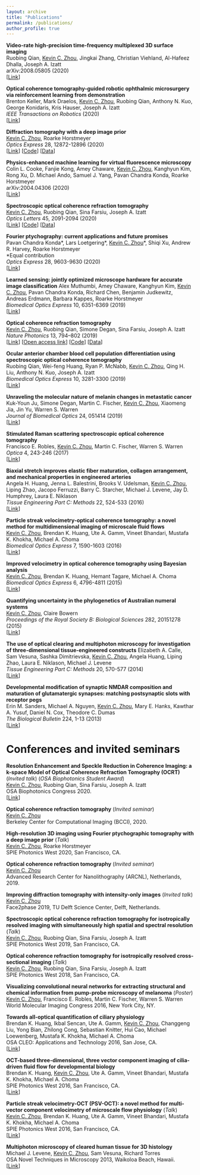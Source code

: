 ```yaml
---
layout: archive
title: "Publications"
permalink: /publications/
author_profile: true
---
```

**Video-rate high-precision time-frequency multiplexed 3D surface imaging**  
Ruobing Qian, <ins>Kevin C. Zhou</ins>, Jingkai Zhang, Christian Viehland, Al-Hafeez Dhalla, Joseph A. Izatt  
arXiv:2008.05805 (2020)  
[[Link](https://arxiv.org/abs/2008.05805)]

**Optical coherence tomography-guided robotic ophthalmic microsurgery via reinforcement learning from demonstration**  
Brenton Keller, Mark Draelos, <ins>Kevin C. Zhou</ins>, Ruobing Qian, Anthony N. Kuo, George Konidaris, Kris Hauser, Joseph A. Izatt  
*IEEE Transactions on Robotics* (2020)  
[[Link](https://ieeexplore.ieee.org/abstract/document/9069310)]

**Diffraction tomography with a deep image prior**  
<ins>Kevin C. Zhou</ins>, Roarke Horstmeyer  
*Optics Express* 28, 12872-12896 (2020)  
[[Link](https://www.osapublishing.org/oe/abstract.cfm?uri=oe-28-9-12872)] [[Code](https://github.com/kevinczhou/deep-prior-diffraction-tomography)] [[Data](https://figshare.com/articles/Diffraction_tomography_with_a_deep_image_prior_-_raw_data/12081708)]

**Physics-enhanced machine learning for virtual fluorescence microscopy**  
Colin L. Cooke, Fanjie Kong, Amey Chaware, <ins>Kevin C. Zhou</ins>, Kanghyun Kim, Rong Xu, D. Michael Ando, Samuel J. Yang, Pavan Chandra Konda, Roarke Horstmeyer  
arXiv:2004.04306 (2020)  
[[Link](https://arxiv.org/abs/2004.04306)]

**Spectroscopic optical coherence refraction tomography**  
<ins>Kevin C. Zhou</ins>, Ruobing Qian, Sina Farsiu, Joseph A. Izatt  
*Optics Letters* 45, 2091-2094 (2020)  
[[Link](https://www.osapublishing.org/ol/abstract.cfm?uri=ol-45-7-2091)] [[Code](https://osapublishing.figshare.com/articles/Spectral_fitting_code_for_SOCT_and_SOCRT/11931228)] [[Data](https://osapublishing.figshare.com/articles/Raw_spectra_of_polystyrene_beads_from_SOCT_and_SOCRT/11931225)]

**Fourier ptychography: current applications and future promises**  
Pavan Chandra Konda\*, Lars Loetgering\*, <ins>Kevin C. Zhou</ins>\*, Shiqi Xu, Andrew R. Harvey, Roarke Horstmeyer  
\*Equal contribution  
*Optics Express* 28, 9603-9630 (2020)  
[[Link](https://www.osapublishing.org/oe/abstract.cfm?uri=oe-28-7-9603)]

**Learned sensing: jointly optimized microscope hardware for accurate image classification**
Alex Muthumbi, Amey Chaware, Kanghyun Kim, <ins>Kevin C. Zhou</ins>, Pavan Chandra Konda, Richard Chen, Benjamin Judkewitz, Andreas Erdmann, Barbara Kappes, Roarke Horstmeyer  
*Biomedical Optics Express* 10, 6351-6369 (2019)  
[[Link](https://www.osapublishing.org/boe/abstract.cfm?uri=boe-10-12-6351)]

**Optical coherence refraction tomography**  
<ins>Kevin C. Zhou</ins>, Ruobing Qian, Simone Degan, Sina Farsiu, Joseph A. Izatt  
*Nature Photonics* 13, 794–802 (2019)  
[[Link](https://www.nature.com/articles/s41566-019-0508-1)]  [[Open access link](https://rdcu.be/bO6eQ)] [[Code](https://github.com/kevinczhou/optical-coherence-refraction-tomography)] [[Data](https://figshare.com/articles/Biological_datasets_for_optical_coherence_refraction_tomography_OCRT_/8297138)]

**Ocular anterior chamber blood cell population differentiation using spectroscopic optical coherence tomography**  
Ruobing Qian, Wei-feng Huang, Ryan P. McNabb, <ins>Kevin C. Zhou</ins>, Qing H. Liu, Anthony N. Kuo, Joseph A. Izatt  
*Biomedical Optics Express* 10, 3281-3300 (2019)  
[[Link](https://www.osapublishing.org/boe/abstract.cfm?uri=boe-10-7-3281)]

**Unraveling the molecular nature of melanin changes in metastatic cancer**  
Kuk-Youn Ju, Simone Degan, Martin C. Fischer, <ins>Kevin C. Zhou</ins>, Xiaomeng Jia, Jin Yu, Warren S. Warren  
*Journal of Biomedical Optics* 24, 051414 (2019)  
[[Link](https://doi.org/10.1117/1.JBO.24.5.051414)]

**Stimulated Raman scattering spectroscopic optical coherence tomography**  
Francisco E. Robles, <ins>Kevin C. Zhou</ins>, Martin C. Fischer, Warren S. Warren  
*Optica* 4, 243-246 (2017)  
[[Link](https://www.osapublishing.org/optica/abstract.cfm?uri=optica-4-2-243)]

**Biaxial stretch improves elastic fiber maturation, collagen arrangement, and mechanical properties in engineered arteries**  
Angela H. Huang, Jenna L. Balestrini, Brooks V. Udelsman, <ins>Kevin C. Zhou</ins>, Liping Zhao, Jacopo Ferruzzi, Barry C. Starcher, Michael J. Levene, Jay D. Humphrey, Laura E. Niklason  
*Tissue Engineering Part C: Methods* 22, 524-533 (2016)  
[[Link](https://www.liebertpub.com/doi/abs/10.1089/ten.TEC.2015.0309)]

**Particle streak velocimetry-optical coherence tomography: a novel method for multidimensional imaging of microscale fluid flows**  
<ins>Kevin C. Zhou</ins>, Brendan K. Huang, Ute A. Gamm, Vineet Bhandari, Mustafa K. Khokha, Michael A. Choma  
*Biomedical Optics Express* 7, 1590-1603 (2016)  
[[Link](https://www.osapublishing.org/boe/abstract.cfm?uri=boe-7-4-1590)]

**Improved velocimetry in optical coherence tomography using Bayesian analysis**  
<ins>Kevin C. Zhou</ins>, Brendan K. Huang, Hemant Tagare, Michael A. Choma  
*Biomedical Optics Express* 6, 4796-4811 (2015)  
[[Link](https://www.osapublishing.org/boe/abstract.cfm?uri=boe-6-12-4796)]

**Quantifying uncertainty in the phylogenetics of Australian numeral systems**  
<ins>Kevin C. Zhou</ins>, Claire Bowern  
*Proceedings of the Royal Society B: Biological Sciences* 282, 20151278 (2015)  
[[Link](https://royalsocietypublishing.org/doi/full/10.1098/rspb.2015.1278)]

**The use of optical clearing and multiphoton microscopy for investigation of three-dimensional tissue-engineered constructs**
Elizabeth A. Calle, Sam Vesuna, Sashka Dimitrievska, <ins>Kevin C. Zhou</ins>, Angela Huang, Liping Zhao, Laura E. Niklason, Michael J. Levene  
*Tissue Engineering Part C: Methods* 20, 570-577 (2014)  
[[Link](https://www.liebertpub.com/doi/abs/10.1089/ten.tec.2013.0538)]

**Developmental modification of synaptic NMDAR composition and maturation of glutamatergic synapses: matching postsynaptic slots with receptor pegs**  
Erin M. Sanders, Michael A. Nguyen, <ins>Kevin C. Zhou</ins>, Mary E. Hanks, Kawthar A. Yusuf, Daniel N. Cox, Theodore C. Dumas  
*The Biological Bulletin* 224, 1-13 (2013)  
[[Link](https://www.journals.uchicago.edu/doi/abs/10.1086/BBLv224n1p1)]

# Conferences and invited seminars
**Resolution Enhancement and Speckle Reduction in Coherence Imaging: a k-space Model of Optical Coherence Refraction Tomography (OCRT)**  (*Invited talk*) (*OSA Biophotonics Student Award*)  
<ins>Kevin C. Zhou</ins>, Ruobing Qian, Sina Farsiu, Joseph A. Izatt  
OSA Biophotonics Congress 2020.  
[[Link](https://www.osapublishing.org/abstract.cfm?uri=OCT-2020-OTu1E.2)]

**Optical coherence refraction tomography** (*Invited seminar*)  
<ins>Kevin C. Zhou</ins>  
Berkeley Center for Computational Imaging (BCCI), 2020.

**High-resolution 3D imaging using Fourier ptychographic tomography with a deep image prior** (*Talk*)  
<ins>Kevin C. Zhou</ins>, Roarke Horstmeyer  
SPIE Photonics West 2020, San Francisco, CA.

**Optical coherence refraction tomography** (*Invited seminar*)  
<ins>Kevin C. Zhou</ins>  
Advanced Research Center for Nanolithography (ARCNL), Netherlands, 2019.

**Improving diffraction tomography with intensity-only images** (*Invited talk*)  
<ins>Kevin C. Zhou</ins>  
Face2phase 2019, TU Delft Science Center, Delft, Netherlands. 

**Spectroscopic optical coherence refraction tomography for isotropically resolved imaging with simultaneously high spatial and spectral resolution** (*Talk*)  
<ins>Kevin C. Zhou</ins>, Ruobing Qian, Sina Farsiu, Joseph A. Izatt  
SPIE Photonics West 2019, San Francisco, CA.

**Optical coherence refraction tomography for isotropically resolved cross-sectional imaging** (*Talk*)  
<ins>Kevin C. Zhou</ins>, Ruobing Qian, Sina Farsiu, Joseph A. Izatt  
SPIE Photonics West 2018, San Francisco, CA.

**Visualizing convolutional neural networks for extracting structural and chemical information from pump-probe microscopy of melanoma** (*Poster*)  
<ins>Kevin C. Zhou</ins>, Francisco E. Robles, Martin C. Fischer, Warren S. Warren  
World Molecular Imaging Congress 2016, New York City, NY.

**Towards all-optical quantification of ciliary physiology**  
Brendan K. Huang, Ikbal Sencan, Ute A. Gamm, <ins>Kevin C. Zhou</ins>, Changgeng Liu, Yong Bian, Zhilong Cong, Sebastian Knitter, Hui Cao, Michael Loewenberg, Mustafa K. Khokha, Michael A. Choma  
OSA CLEO: Applications and Technology 2016, San Jose, CA.  
[[Link](https://www.osapublishing.org/abstract.cfm?uri=cleo_at-2016-ATh1N.1)]

**OCT-based three-dimensional, three vector component imaging of cilia-driven fluid flow for developmental biology**  
Brendan K. Huang, <ins>Kevin C. Zhou</ins>, Ute A. Gamm, Vineet Bhandari, Mustafa K. Khokha, Michael A. Choma  
SPIE Photonics West 2016, San Francisco, CA.  
[[Link](https://www.spiedigitallibrary.org/conference-proceedings-of-spie/9716/97160J/OCT-based-three-dimensional-three-vector-component-imaging-of-cilia/10.1117/12.2211601.short)]

**Particle streak velocimetry-OCT (PSV-OCT): a novel method for multi-vector component velocimetry of microscale flow physiology** (*Talk*)  
<ins>Kevin C. Zhou</ins>, Brendan K. Huang, Ute A. Gamm, Vineet Bhandari, Mustafa K. Khokha, Michael A. Choma  
SPIE Photonics West 2016, San Francisco, CA.  
[[Link](https://www.spiedigitallibrary.org/conference-proceedings-of-spie/9697/96970F/Particle-streak-velocimetry-OCT-PSV-OCT--a-novel-method/10.1117/12.2214794.short?SSO=1)]

**Multiphoton microscopy of cleared human tissue for 3D histology**  
Michael J. Levene, <ins>Kevin C. Zhou</ins>, Sam Vesuna, Richard Torres  
OSA Novel Techniques in Microscopy 2013, Waikoloa Beach, Hawaii.  
[[Link](https://www.osapublishing.org/abstract.cfm?uri=NTM-2013-NT3B.2)]
